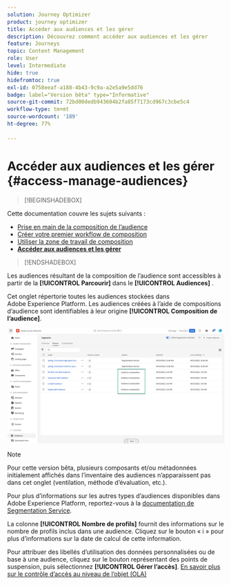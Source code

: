 ```yaml
---
solution: Journey Optimizer
product: journey optimizer
title: Accéder aux audiences et les gérer
description: Découvrez comment accéder aux audiences et les gérer
feature: Journeys
topic: Content Management
role: User
level: Intermediate
hide: true
hidefromtoc: true
exl-id: 0758eeaf-a188-4b43-9c9a-a2e5a9e5dd76
badge: label="Version bêta" type="Informative"
source-git-commit: 72bd00dedb943604b2fa85f7173cd967c3cbe5c4
workflow-type: tm+mt
source-wordcount: '189'
ht-degree: 77%

---
```


# Accéder aux audiences et les gérer {#access-manage-audiences}

>[!BEGINSHADEBOX]

Cette documentation couvre les sujets suivants :

* [Prise en main de la composition de l’audience](get-started-audience-orchestration.md)
* [Créer votre premier workflow de composition](create-compositions.md)
* [Utiliser la zone de travail de composition](composition-canvas.md)
* **[Accéder aux audiences et les gérer](access-audiences.md)**

>[!ENDSHADEBOX]

Les audiences résultant de la composition de l’audience sont accessibles à partir de la **[!UICONTROL Parcourir]** dans le **[!UICONTROL Audiences]** .

Cet onglet répertorie toutes les audiences stockées dans Adobe Experience Platform. Les audiences créées à l’aide de compositions d’audience sont identifiables à leur origine **[!UICONTROL Composition de l’audience]**.

![](assets/audiences-list.png)

>[!NOTE]
>
>Pour cette version bêta, plusieurs composants et/ou métadonnées initialement affichés dans l’inventaire des audiences n’apparaissent pas dans cet onglet (ventilation, méthode d’évaluation, etc.).
>
>Pour plus d’informations sur les autres types d’audiences disponibles dans Adobe Experience Platform, reportez-vous à la [documentation de Segmentation Service](https://experienceleague.adobe.com/docs/experience-platform/segmentation/ui/overview.html?lang=fr).

La colonne **[!UICONTROL Nombre de profils]** fournit des informations sur le nombre de profils inclus dans une audience. Cliquez sur le bouton « i » pour plus d’informations sur la date de calcul de cette information.

Pour attribuer des libellés d’utilisation des données personnalisées ou de base à une audience, cliquez sur le bouton représentant des points de suspension, puis sélectionnez **[!UICONTROL Gérer l’accès]**. [En savoir plus sur le contrôle d’accès au niveau de l’objet (OLA)](../administration/object-based-access.md)

<!--
-edit an audience?
-->
